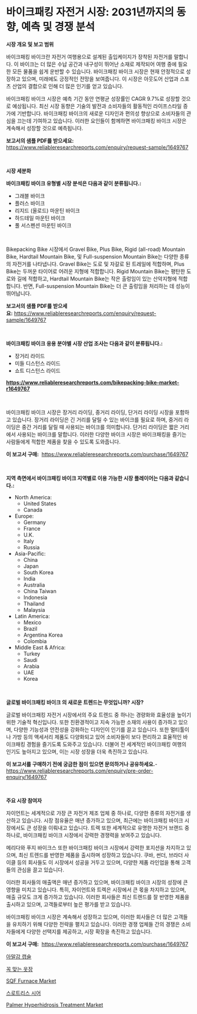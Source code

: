 <p><h1>바이크패킹 자전거 시장: 2031년까지의 동향, 예측 및 경쟁 분석</h1></p><p><strong>시장 개요 및 보고 범위</strong></p>
<p><p>바이크패킹 바이크란 자전거 여행용으로 설계된 출입케이지가 장착된 자전거를 말합니다. 이 바이크는 더 많은 수납 공간과 내구성이 뛰어난 소재로 제작되어 여행 중에 필요한 모든 물품을 쉽게 운반할 수 있습니다. 바이크패킹 바이크 시장은 현재 안정적으로 성장하고 있으며, 미래에도 긍정적인 전망을 보여줍니다. 이 시장은 아웃도어 산업과 스포츠 산업의 결합으로 인해 더 많은 인기를 얻고 있습니다.</p><p>바이크패킹 바이크 시장은 예측 기간 동안 연평균 성장률인 CAGR 9.7%로 성장할 것으로 예상됩니다. 최신 시장 동향은 기술의 발전과 소비자들의 활동적인 라이프스타일 증가에 기반합니다. 바이크패킹 바이크의 새로운 디자인과 편의성 향상으로 소비자들의 관심을 끄는데 기여하고 있습니다. 이러한 요인들이 함께하면 바이크패킹 바이크 시장은 계속해서 성장할 것으로 예측됩니다.</p></p>
<p><strong>보고서의 샘플 PDF를 받으세요:</strong> <a href="https://www.reliableresearchreports.com/enquiry/request-sample/1649767">https://www.reliableresearchreports.com/enquiry/request-sample/1649767</a></p>
<p>&nbsp;</p>
<p><strong>시장 세분화</strong></p>
<p><strong>바이크패킹 바이크 유형별 시장 분석은 다음과 같이 분류됩니다.:</strong></p>
<p><ul><li>그래블 바이크</li><li>플러스 바이크</li><li>리지드 (올로드) 마운틴 바이크</li><li>하드테일 마운틴 바이크</li><li>풀 서스펜션 마운틴 바이크</li></ul></p>
<p>&nbsp;</p>
<p><p>Bikepacking Bike 시장에서 Gravel Bike, Plus Bike, Rigid (all-road) Mountain Bike, Hardtail Mountain Bike, 및 Full-suspension Mountain Bike는 다양한 종류의 자전거를 나타냅니다. Gravel Bike는 도로 및 자갈로 된 트레일에 적합하며, Plus Bike는 두꺼운 타이어로 어려운 지형에 적합합니다. Rigid Mountain Bike는 평탄한 도로와 길에 적합하고, Hardtail Mountain Bike는 작은 출렁임이 있는 산악지형에 적합합니다. 반면, Full-suspension Mountain Bike는 더 큰 출렁임을 처리하는 데 성능이 뛰어납니다.</p></p>
<p><strong>보고서의 샘플 PDF를 받으세요:</strong>&nbsp;<a href="https://www.reliableresearchreports.com/enquiry/request-sample/1649767">https://www.reliableresearchreports.com/enquiry/request-sample/1649767</a></p>
<p>&nbsp;</p>
<p><strong> 바이크패킹 바이크 응용 분야별 시장 산업 조사는 다음과 같이 분류됩니다.:</strong></p>
<p><ul><li>장거리 라이드</li><li>미들 디스턴스 라이드</li><li>쇼트 디스턴스 라이드</li></ul></p>
<p><strong><a href="https://www.reliableresearchreports.com/bikepacking-bike-market-r1649767">https://www.reliableresearchreports.com/bikepacking-bike-market-r1649767</a></strong></p>
<p>&nbsp;</p>
<p><p>바이크패킹 바이크 시장은 장거리 라이딩, 중거리 라이딩, 단거리 라이딩 시장을 포함하고 있습니다. 장거리 라이딩은 긴 거리를 달릴 수 있는 바이크를 필요로 하며, 중거리 라이딩은 중간 거리를 달릴 때 사용되는 바이크를 의미합니다. 단거리 라이딩은 짧은 거리에서 사용되는 바이크를 말합니다. 이러한 다양한 바이크 시장은 바이크패킹을 즐기는 사람들에게 적합한 제품을 찾을 수 있도록 도와줍니다.</p></p>
<p><strong>이 보고서 구매:</strong>&nbsp; <a href="https://www.reliableresearchreports.com/purchase/1649767">https://www.reliableresearchreports.com/purchase/1649767</a></p>
<p>&nbsp;</p>
<p><strong>지역 측면에서 바이크패킹 바이크 지역별로 이용 가능한 시장 플레이어는 다음과 같습니다.:</strong></p>
<p><ul>
    <li>
        North America:
        <ul>
            <li>United States</li>
            <li>Canada</li>
        </ul>
    </li>
    <li>
        Europe:
        <ul>
            <li>Germany</li>
            <li>France</li>
            <li>U.K.</li>
            <li>Italy</li>
            <li>Russia</li>
        </ul>
    </li>
    <li>
        Asia-Pacific:
        <ul>
            <li>China</li>
            <li>Japan</li>
            <li>South Korea</li>
            <li>India</li>
            <li>Australia</li>
            <li>China Taiwan</li>
            <li>Indonesia</li>
            <li>Thailand</li>
            <li>Malaysia</li>
        </ul>
    </li>
    <li>
        Latin America:
        <ul>
            <li>Mexico</li>
            <li>Brazil</li>
            <li>Argentina Korea</li>
            <li>Colombia</li>
        </ul>
    </li>
    <li>
        Middle East & Africa:
        <ul>
            <li>Turkey</li>
            <li>Saudi</li>
            <li>Arabia</li>
            <li>UAE</li>
            <li>Korea</li>
        </ul>
    </li>
    </ul></p>
<p>&nbsp;</p>
<p><strong>글로벌 바이크패킹 바이크 의 새로운 트렌드는 무엇입니까? 시장?</strong></p>
<p><p>글로벌 바이크패킹 자전거 시장에서의 주요 트렌드 중 하나는 경량화와 효율성을 높이기 위한 기술적 혁신입니다. 또한 친환경적이고 지속 가능한 소재의 사용이 증가하고 있으며, 다양한 기능성과 안전성을 강화하는 디자인이 인기를 끌고 있습니다. 또한 멀티툴이나 가방 등의 액세서리 제품도 다양화되고 있어 소비자들이 보다 편리하고 효율적인 바이크패킹 경험을 즐기도록 도와주고 있습니다. 더불어 전 세계적인 바이크패킹 여행의 인기도 높아지고 있으며, 이는 시장 성장을 더욱 촉진하고 있습니다.</p></p>
<p><strong>이 보고서를 구매하기 전에 궁금한 점이 있으면 문의하거나 공유하세요.</strong>- <a href="https://www.reliableresearchreports.com/enquiry/pre-order-enquiry/1649767">https://www.reliableresearchreports.com/enquiry/pre-order-enquiry/1649767</a></p>
<p>&nbsp;</p>
<p><strong>주요 시장 참여자</strong></p>
<p><p>자이언트는 세계적으로 가장 큰 자전거 제조 업체 중 하나로, 다양한 종류의 자전거를 생산하고 있습니다. 시장 점유율은 매년 증가하고 있으며, 최근에는 바이크패킹 바이크 시장에서도 큰 성장을 이뤄내고 있습니다. 트렉 또한 세계적으로 유명한 자전거 브랜드 중 하나로, 바이크패킹 바이크 시장에서 강력한 경쟁력을 보여주고 있습니다.</p><p>메리다와 푸지 바이크스 또한 바이크패킹 바이크 시장에서 강력한 포지션을 차지하고 있으며, 최신 트렌드를 반영한 제품을 출시하며 성장하고 있습니다. 쿠바, 썬더, 브라더 사이클 등의 회사들도 이 시장에서 성공을 거두고 있으며, 다양한 제품 라인업을 통해 고객들의 관심을 끌고 있습니다.</p><p>이러한 회사들의 매출액은 매년 증가하고 있으며, 바이크패킹 바이크 시장의 성장에 큰 영향을 미치고 있습니다. 특히, 자이언트와 트렉은 시장에서 큰 몫을 차지하고 있으며, 매출 규모도 크게 증가하고 있습니다. 이러한 회사들은 최신 트렌드를 잘 반영한 제품을 출시하고 있으며, 고객들로부터 높은 평가를 받고 있습니다.</p><p>바이크패킹 바이크 시장은 계속해서 성장하고 있으며, 이러한 회사들은 더 많은 고객들을 유치하기 위해 다양한 전략을 펼치고 있습니다. 이러한 경쟁 업체들 간의 경쟁은 소비자들에게 다양한 선택지를 제공하고, 시장 확장을 촉진하고 있습니다.</p></p>
<p><strong>이 보고서 구매:</strong>&nbsp;&nbsp;<a href="https://www.reliableresearchreports.com/purchase/1649767">https://www.reliableresearchreports.com/purchase/1649767</a></p>
<p><p><a href="https://medium.com/@edenger9807/%EC%95%94%EC%95%8C%EA%B0%90-%EC%BA%A1%EC%8A%90-%EC%8B%9C%EC%9E%A5-%EC%A2%85%EB%A5%98-%EC%9D%91%EC%9A%A9-%EB%B0%8F-%EC%A7%80%EB%A6%AC%EC%97%90-%EB%8C%80%ED%95%9C-%ED%8F%AC%EA%B4%84%EC%A0%81-%ED%8F%89%EA%B0%80-7d8635bb16f4">아말감 캡슐</a></p><p><a href="https://github.com/GabrielBlanda5656/Market-Research-Report-List-1/blob/main/512777628748.md">꼭 맞는 옷장</a></p><p><a href="https://github.com/Hazelklievgspy6vdcsmu106w/Market-Research-Report-List-2/blob/main/sqf-furnace-market.md">SQF Furnace Market</a></p><p><a href="https://medium.com/@briaabshire/%EC%9D%B8%ED%9B%84%EC%97%86%EB%8A%94-%EA%B0%80%EC%9C%84-%EC%8B%9C%EC%9E%A5-%EA%B2%BD%EC%9F%81-%EB%B6%84%EC%84%9D-%EC%8B%9C%EC%9E%A5-%EB%8F%99%ED%96%A5-%EB%B0%8F-2031%EB%85%84%EA%B9%8C%EC%A7%80%EC%9D%98-%EC%98%88%EC%B8%A1-f9e89984d735">스로트리스 시어</a></p><p><a href="https://www.linkedin.com/pulse/decoding-palmer-hyperhidrosis-treatment-market-metrics-share-bd3re?trackingId=1vNFQBJv8iNjfmZIFl4mLA%3D%3D">Palmer Hyperhidrosis Treatment Market</a></p></p>
